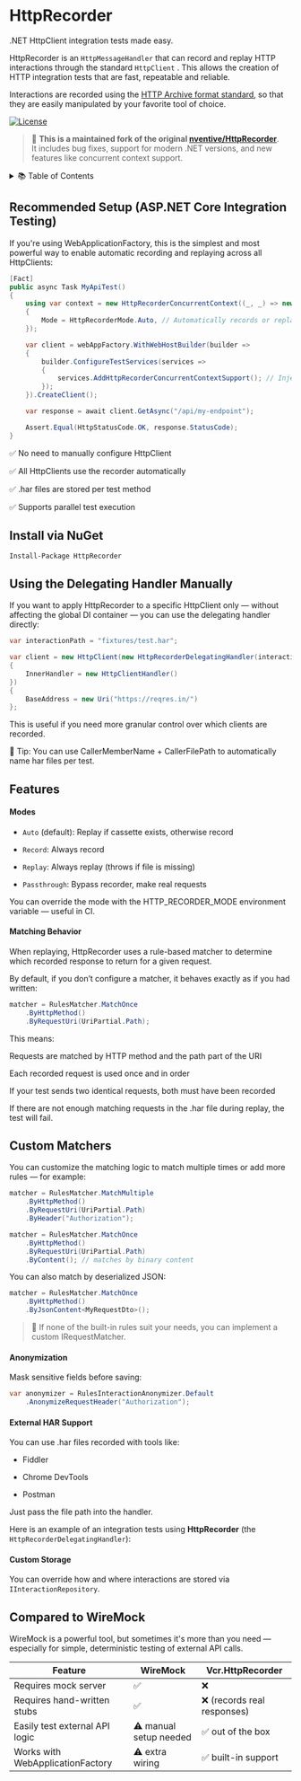 # HttpRecorder

.NET HttpClient integration tests made easy.

HttpRecorder is an `HttpMessageHandler` that can record and replay HTTP interactions through the standard `HttpClient` . This allows the creation of HTTP integration tests that are fast, repeatable and reliable.

Interactions are recorded using the [HTTP Archive format standard](https://en.wikipedia.org/wiki/.har), so that they are easily manipulated by your favorite tool of choice.

[![License](https://img.shields.io/badge/license-MIT-blue)](LICENSE)


> 📝 **This is a maintained fork of the original [nventive/HttpRecorder](https://github.com/nventive/HttpRecorder)**.  
> It includes bug fixes, support for modern .NET versions, and new features like concurrent context support.

<details>
  <summary>📚 Table of Contents</summary>

- [Recommended Setup (ASP.NET Core)](#recommended-setup-aspnet-core-integration-testing)
- [Install via NuGet](#install-via-nuget)
- [Manual Setup with Delegating Handler](#using-the-delegating-handler-manually)
- [Features](#features)
  - [Modes](#modes)
  - [Matching Behavior](#matching-behavior)
  - [Custom Matchers](#custom-matchers)
  - [Anonymization](#anonymization)
  - [External HAR Support](#external-har-support)
  - [Custom Storage](#custom-storage)
- [Compared to WireMock](#compared-to-wiremock)

</details>


## Recommended Setup (ASP.NET Core Integration Testing)

If you're using WebApplicationFactory, this is the simplest and most powerful way to enable automatic recording and replaying across all HttpClients:

```csharp
[Fact]
public async Task MyApiTest()
{
    using var context = new HttpRecorderConcurrentContext((_, _) => new HttpRecorderConfiguration
    {
        Mode = HttpRecorderMode.Auto, // Automatically records or replays
    });

    var client = webAppFactory.WithWebHostBuilder(builder =>
    {
        builder.ConfigureTestServices(services =>
        {
            services.AddHttpRecorderConcurrentContextSupport(); // Injects the handler globally
        });
    }).CreateClient();

    var response = await client.GetAsync("/api/my-endpoint");

    Assert.Equal(HttpStatusCode.OK, response.StatusCode);
}
```

✅ No need to manually configure HttpClient

✅ All HttpClients use the recorder automatically

✅ .har files are stored per test method

✅ Supports parallel test execution

## Install via NuGet

```
Install-Package HttpRecorder
```

## Using the Delegating Handler Manually

If you want to apply HttpRecorder to a specific HttpClient only — without affecting the global DI container — you can use the delegating handler directly:

```csharp
var interactionPath = "fixtures/test.har";

var client = new HttpClient(new HttpRecorderDelegatingHandler(interactionPath)
{
    InnerHandler = new HttpClientHandler()
})
{
    BaseAddress = new Uri("https://reqres.in/")
};
```

This is useful if you need more granular control over which clients are recorded.

📝 Tip: You can use CallerMemberName + CallerFilePath to automatically name har files per test.

## Features

#### Modes

 - `Auto` (default): Replay if cassette exists, otherwise record

 - `Record`: Always record

 - `Replay`: Always replay (throws if file is missing)

 - `Passthrough`: Bypass recorder, make real requests

You can override the mode with the HTTP_RECORDER_MODE environment variable — useful in CI.


#### Matching Behavior

When replaying, HttpRecorder uses a rule-based matcher to determine which recorded response to return for a given request.

By default, if you don’t configure a matcher, it behaves exactly as if you had written:


```csharp
matcher = RulesMatcher.MatchOnce
    .ByHttpMethod()
    .ByRequestUri(UriPartial.Path);
```
This means:

Requests are matched by HTTP method and the path part of the URI

Each recorded request is used once and in order

If your test sends two identical requests, both must have been recorded

If there are not enough matching requests in the .har file during replay, the test will fail.

## Custom Matchers

You can customize the matching logic to match multiple times or add more rules — for example:

```csharp
matcher = RulesMatcher.MatchMultiple
    .ByHttpMethod()
    .ByRequestUri(UriPartial.Path)
    .ByHeader("Authorization");
```

```csharp
matcher = RulesMatcher.MatchOnce
    .ByHttpMethod()
    .ByRequestUri(UriPartial.Path)
    .ByContent(); // matches by binary content
```

You can also match by deserialized JSON:

```csharp
matcher = RulesMatcher.MatchOnce
    .ByHttpMethod()
    .ByJsonContent<MyRequestDto>();
```

> 📝 If none of the built-in rules suit your needs, you can implement a custom IRequestMatcher.

#### Anonymization

Mask sensitive fields before saving:

```csharp
var anonymizer = RulesInteractionAnonymizer.Default
    .AnonymizeRequestHeader("Authorization");

```

#### External HAR Support
You can use .har files recorded with tools like:

 - Fiddler

 - Chrome DevTools

 - Postman

Just pass the file path into the handler.

Here is an example of an integration tests using **HttpRecorder** (the `HttpRecorderDelegatingHandler`):


#### Custom Storage
You can override how and where interactions are stored via `IInteractionRepository`.


## Compared to WireMock


WireMock is a powerful tool, but sometimes it's more than you need — especially for simple, deterministic testing of external API calls.

| Feature                         | WireMock              | Vcr.HttpRecorder            |
|---------------------------------|------------------------|-----------------------------|
| Requires mock server            | ✅                     | ❌                          |
| Requires hand-written stubs     | ✅                     | ❌ (records real responses) |
| Easily test external API logic  | ⚠️ manual setup needed | ✅ out of the box           |
| Works with WebApplicationFactory | ⚠️ extra wiring        | ✅ built-in support         |
